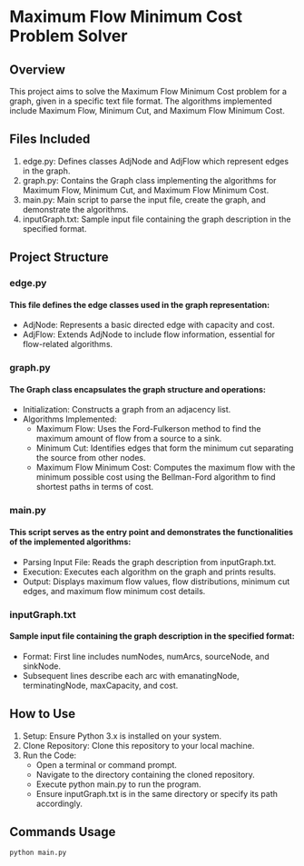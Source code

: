 #  Maximum Flow Minimum Cost Problem Solver

## Overview
This project aims to solve the Maximum Flow Minimum Cost problem for a graph, given in a specific text file format. The algorithms implemented include Maximum Flow, Minimum Cut, and Maximum Flow Minimum Cost.

## Files Included
1. edge.py: Defines classes AdjNode and AdjFlow which represent edges in the graph.
2. graph.py: Contains the Graph class implementing the algorithms for Maximum Flow, Minimum Cut, and Maximum Flow Minimum Cost.
3. main.py: Main script to parse the input file, create the graph, and demonstrate the algorithms.
4. inputGraph.txt: Sample input file containing the graph description in the specified format.


## Project Structure
### edge.py
#### This file defines the edge classes used in the graph representation:
* AdjNode: Represents a basic directed edge with capacity and cost.
* AdjFlow: Extends AdjNode to include flow information, essential for flow-related algorithms.

### graph.py
#### The Graph class encapsulates the graph structure and operations:
* Initialization: Constructs a graph from an adjacency list.
* Algorithms Implemented:
    * Maximum Flow: Uses the Ford-Fulkerson method to find the maximum amount of flow from a source to a sink.
    * Minimum Cut: Identifies edges that form the minimum cut separating the source from other nodes.
    * Maximum Flow Minimum Cost: Computes the maximum flow with the minimum possible cost using the Bellman-Ford algorithm to find shortest paths in terms of cost.

### main.py
#### This script serves as the entry point and demonstrates the functionalities of the implemented algorithms:
* Parsing Input File: Reads the graph description from inputGraph.txt.
* Execution: Executes each algorithm on the graph and prints results.
* Output: Displays maximum flow values, flow distributions, minimum cut edges, and maximum flow minimum cost details.


### inputGraph.txt
#### Sample input file containing the graph description in the specified format:
* Format: First line includes numNodes, numArcs, sourceNode, and sinkNode.
* Subsequent lines describe each arc with emanatingNode, terminatingNode, maxCapacity, and cost.


## How to Use
1. Setup: Ensure Python 3.x is installed on your system.
2. Clone Repository: Clone this repository to your local machine.
3. Run the Code:
    * Open a terminal or command prompt.
    * Navigate to the directory containing the cloned repository.
    * Execute python main.py to run the program.
    * Ensure inputGraph.txt is in the same directory or specify its path accordingly.

## Commands Usage
    python main.py